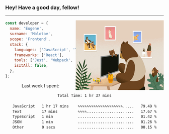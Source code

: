 ### Hey! Have a good day, fellow!
---
<img align='right' alt='GIF' vertical-align='center' src='./src/giphy.gif' width='280px' height='222px'/>

```javascript
const developer = {
  name: 'Eugene',
  surname: 'Molotov',
  scope: 'Frontend',
  stack: {
    languages: ['JavaScript', 'TypeScript'],
    frameworks: ['React'],
    tools: ['Jest', 'Webpack', 'Sass'],
    isItAll: false,
  },
};
```
<p align="center">
  Last week I spent:
</p>
<div align="center">
<!--START_SECTION:waka-->

```txt
Total Time: 1 hr 37 mins

JavaScript   1 hr 17 mins    ✎✎✎✎✎✎✎✎✎✎✎✎✎✎✎✎✎✎✎✎.....   79.49 %
Text         17 mins         ✎✎✎✎.....................   17.67 %
TypeScript   1 min           .........................   01.42 %
JSON         1 min           .........................   01.26 %
Other        0 secs          .........................   00.15 %
```

<!--END_SECTION:waka-->

